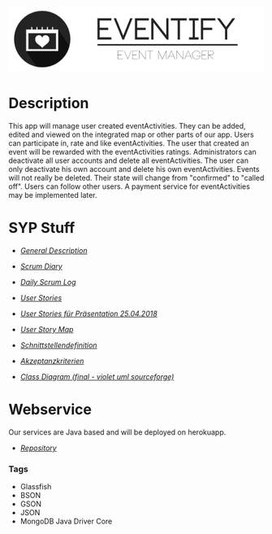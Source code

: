 # ![Picture](https://raw.githubusercontent.com/Chris6077/Eventify/master/misc/res/banner.png)

# Description

This app will manage user created eventActivities. They can be added, edited and viewed on the integrated map or other parts of our app. Users can participate in, rate and like eventActivities. The user that created an event will be rewarded with the eventActivities ratings. Administrators can deactivate all user accounts and delete all eventActivities. The user can only deactivate his own account and delete his own eventActivities. Events will not really be deleted. Their state will change from "confirmed" to "called off". Users can follow other users. A payment service for eventActivities may be implemented later.

# SYP Stuff

* *[General Description](https://htlvillachat-my.sharepoint.com/:w:/g/personal/winklerc_edu_htl-villach_at/EbAvtVUywLBAstYna4mbRVABu-LJ61s3_ly-v8ELw9-Jmg?e=cTvQP9)*

* *[Scrum Diary](https://htlvillachat-my.sharepoint.com/:x:/g/personal/winklerc_edu_htl-villach_at/EcPqzjz8_aVMnSdCNvz_rXUBaGldYmZRuDGrJQCu9_faUg?e=L8xzrw)*

* *[Daily Scrum Log](https://htlvillachat-my.sharepoint.com/:x:/g/personal/winklerc_edu_htl-villach_at/EXtbpCOansBAoR7AqLHziX0BhJlfjjP077jxgPgL7cal_A?e=qxp9wd)*

* *[User Stories](https://htlvillachat-my.sharepoint.com/:w:/g/personal/winklerc_edu_htl-villach_at/EUmzPwoXzbZFs3ojCz2KYNUBqhjcG0TBia4W-uYe5KzEYw?e=QhVqnu)*

* *[User Stories für Präsentation 25.04.2018](https://htlvillachat-my.sharepoint.com/:w:/g/personal/winklerc_edu_htl-villach_at/Ee5Pqw32aUFOp-oT1TXsE10By10ltGCQQ-CL-mSW0g7Yig?e=IdRDb5)*

* *[User Story Map](https://github.com/Chris6077/Eventify/blob/master/misc/syp/SM.pdf)*

<!-- (https://www.lucidchart.com/documents/view/c08b1d8b-54e0-43a7-8066-4af53858b357/0# Edit) -->

* *[Schnittstellendefinition](https://htlvillachat-my.sharepoint.com/:w:/g/personal/winklerc_edu_htl-villach_at/Ecna0Q--hulLnKaud-q1ATgBdUgAsIqeprQZuKkLSFXxVQ?e=NY39gD)*

* *[Akzeptanzkriterien](https://htlvillachat-my.sharepoint.com/:w:/g/personal/winklerc_edu_htl-villach_at/EWKYWMxxgSVFk8PcSJsaWOABvfcUlnKE-nCgzaNNNYeKKw?e=fTZHrs)*

* *[Class Diagram (final - violet uml sourceforge)](./misc/syp/Eventify.class.violet.html)*

# Webservice

Our services are Java based and will be deployed on herokuapp.

* *[Repository](https://github.com/Val9000/EventifyAPI)*

### Tags
* Glassfish
* BSON
* GSON
* JSON
* MongoDB Java Driver Core
